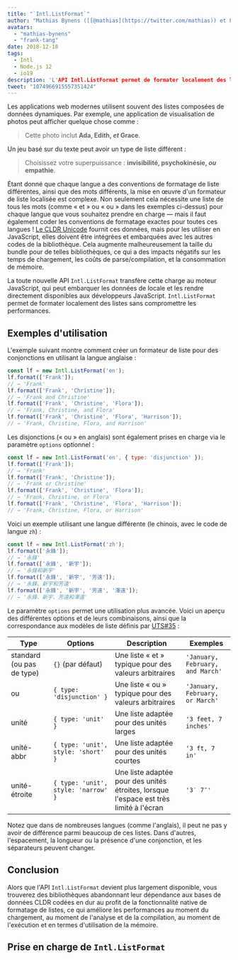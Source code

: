 ```yaml
---
title: "`Intl.ListFormat`"
author: "Mathias Bynens ([[@mathias](https://twitter.com/mathias)) et Frank Yung-Fong Tang"
avatars:
  - "mathias-bynens"
  - "frank-tang"
date: 2018-12-18
tags:
  - Intl
  - Node.js 12
  - io19
description: 'L'API Intl.ListFormat permet de formater localement des listes sans compromettre les performances.'
tweet: "1074966915557351424"
---
```

Les applications web modernes utilisent souvent des listes composées de données dynamiques. Par exemple, une application de visualisation de photos peut afficher quelque chose comme :

> Cette photo inclut **Ada, Edith, _et_ Grace**.

Un jeu basé sur du texte peut avoir un type de liste différent :

> Choisissez votre superpuissance : **invisibilité, psychokinésie, _ou_ empathie**.

Étant donné que chaque langue a des conventions de formatage de liste différentes, ainsi que des mots différents, la mise en œuvre d'un formateur de liste localisée est complexe. Non seulement cela nécessite une liste de tous les mots (comme « et » ou « ou » dans les exemples ci-dessus) pour chaque langue que vous souhaitez prendre en charge — mais il faut également coder les conventions de formatage exactes pour toutes ces langues ! [Le CLDR Unicode](http://cldr.unicode.org/translation/lists) fournit ces données, mais pour les utiliser en JavaScript, elles doivent être intégrées et embarquées avec les autres codes de la bibliothèque. Cela augmente malheureusement la taille du bundle pour de telles bibliothèques, ce qui a des impacts négatifs sur les temps de chargement, les coûts de parse/compilation, et la consommation de mémoire.

<!--truncate-->
La toute nouvelle API `Intl.ListFormat` transfère cette charge au moteur JavaScript, qui peut embarquer les données de locale et les rendre directement disponibles aux développeurs JavaScript. `Intl.ListFormat` permet de formater localement des listes sans compromettre les performances.

## Exemples d'utilisation

L'exemple suivant montre comment créer un formateur de liste pour des conjonctions en utilisant la langue anglaise :

```js
const lf = new Intl.ListFormat('en');
lf.format(['Frank']);
// → 'Frank'
lf.format(['Frank', 'Christine']);
// → 'Frank and Christine'
lf.format(['Frank', 'Christine', 'Flora']);
// → 'Frank, Christine, and Flora'
lf.format(['Frank', 'Christine', 'Flora', 'Harrison']);
// → 'Frank, Christine, Flora, and Harrison'
```

Les disjonctions (« ou » en anglais) sont également prises en charge via le paramètre `options` optionnel :

```js
const lf = new Intl.ListFormat('en', { type: 'disjunction' });
lf.format(['Frank']);
// → 'Frank'
lf.format(['Frank', 'Christine']);
// → 'Frank or Christine'
lf.format(['Frank', 'Christine', 'Flora']);
// → 'Frank, Christine, or Flora'
lf.format(['Frank', 'Christine', 'Flora', 'Harrison']);
// → 'Frank, Christine, Flora, or Harrison'
```

Voici un exemple utilisant une langue différente (le chinois, avec le code de langue `zh`) :

```js
const lf = new Intl.ListFormat('zh');
lf.format(['永鋒']);
// → '永鋒'
lf.format(['永鋒', '新宇']);
// → '永鋒和新宇'
lf.format(['永鋒', '新宇', '芳遠']);
// → '永鋒、新宇和芳遠'
lf.format(['永鋒', '新宇', '芳遠', '澤遠']);
// → '永鋒、新宇、芳遠和澤遠'
```

Le paramètre `options` permet une utilisation plus avancée. Voici un aperçu des différentes options et de leurs combinaisons, ainsi que la correspondance aux modèles de liste définis par [UTS#35](https://unicode.org/reports/tr35/tr35-general.html#ListPatterns) :


| Type                  | Options                                   | Description                                                                                     | Exemples                         |
| --------------------- | ----------------------------------------- | ----------------------------------------------------------------------------------------------- | -------------------------------- |
| standard (ou pas de type) | `{}` (par défaut)                          | Une liste « et » typique pour des valeurs arbitraires                                           | `'January, February, and March'` |
| ou                    | `{ type: 'disjunction' }`                 | Une liste « ou » typique pour des valeurs arbitraires                                           | `'January, February, or March'`  |
| unité                 | `{ type: 'unit' }`                        | Une liste adaptée pour des unités larges                                                        | `'3 feet, 7 inches'`             |
| unité-abbr            | `{ type: 'unit', style: 'short' }`        | Une liste adaptée pour des unités courtes                                                       | `'3 ft, 7 in'`                   |
| unité-étroite         | `{ type: 'unit', style: 'narrow' }`       | Une liste adaptée pour des unités étroites, lorsque l'espace est très limité à l'écran | `'3′ 7″'`                        |


Notez que dans de nombreuses langues (comme l'anglais), il peut ne pas y avoir de différence parmi beaucoup de ces listes. Dans d'autres, l'espacement, la longueur ou la présence d'une conjonction, et les séparateurs peuvent changer.

## Conclusion

Alors que l'API `Intl.ListFormat` devient plus largement disponible, vous trouverez des bibliothèques abandonnant leur dépendance aux bases de données CLDR codées en dur au profit de la fonctionnalité native de formatage de listes, ce qui améliore les performances au moment du chargement, au moment de l'analyse et de la compilation, au moment de l'exécution et en termes d'utilisation de la mémoire.

## Prise en charge de `Intl.ListFormat`

<feature-support chrome="72 /blog/v8-release-72#intl.listformat"
                 firefox="non"
                 safari="non"
                 nodejs="12 https://twitter.com/mathias/status/1120700101637353473"
                 babel="non"></feature-support>
